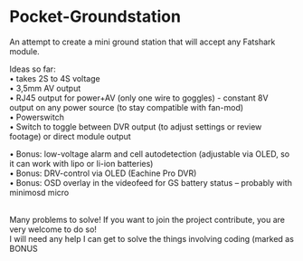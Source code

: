 # Pocket-Groundstation
An attempt to create a mini ground station that will accept any Fatshark module.

Ideas so far:</br>
• takes 2S to 4S voltage</br>
• 3,5mm AV output</br>
• RJ45 output for power+AV (only one wire to goggles) - constant 8V output on any power source (to stay compatible with fan-mod)</br>
• Powerswitch</br>
• Switch to toggle between DVR output (to adjust settings or review footage) or direct module output</br>

• Bonus: low-voltage alarm and cell autodetection (adjustable via OLED, so it can work with lipo or li-ion batteries)</br>
• Bonus: DRV-control via OLED (Eachine Pro DVR)</br>
• Bonus: OSD overlay in the videofeed for GS battery status – probably with minimosd micro</br></br>

Many problems to solve! If you want to join the project contribute, you are very welcome to do so!</br>
I will need any help I can get to solve the things involving coding (marked as BONUS

